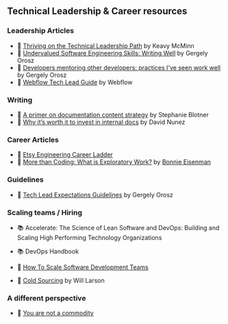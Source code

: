 ## Technical Leadership & Career resources


### Leadership Articles

- 📝 [Thriving on the Technical Leadership Path](https://keavy.com/work/thriving-on-the-technical-leadership-path/) by Keavy McMinn
- 📝 [Undervalued Software Engineering Skills: Writing Well](https://blog.pragmaticengineer.com/on-writing-well/) by Gergely Orosz
- 📝 [Developers mentoring other developers: practices I've seen work well](https://blog.pragmaticengineer.com/developers-mentoring-other-developers/) by Gergely Orosz
- 📝 [Webflow Tech Lead Guide](https://github.com/webflow/leadership/blob/master/tech_lead.md) by Webflow 

### Writing

- 📝 [A primer on documentation content strategy](https://increment.com/documentation/primer-on-documentation-content-strategy/) by Stephanie Blotner 
- 📝 [Why it’s worth it to invest in internal docs](https://increment.com/documentation/why-investing-in-internal-docs-is-worth-it/) by David Nunez 

### Career Articles

- 📝 [Etsy Engineering Career Ladder](https://etsy.github.io/Etsy-Engineering-Career-Ladder/)
- 📝 [More than Coding: What is Exploratory Work?](https://blog.bonnieeisenman.com/blog/senior-work/) by [Bonnie Eisenman](https://blog.bonnieeisenman.com/)

### Guidelines

- 📝 [Tech Lead Expectations Guidelines](https://docs.google.com/document/d/1kngKHUCS0DHNvZAO8PfkcsTD4Mq7b11L09RIaVpQnwI/edit#) by Gergely Orosz

### Scaling teams / Hiring


- 📚 Accelerate: The Science of Lean Software and DevOps: Building and Scaling High Performing Technology Organizations
- 📚 DevOps Handbook

- 📝 [How To Scale Software Development Teams](https://linearb.io/blog/how-to-scale-software-development-teams/)
- 📝 [Cold Sourcing](https://lethain.com/cold-sourcing/) by Will Larson

### A different perspective

- 📝 [You are not a commodity](https://softwareengineeringdaily.com/2016/08/07/you-are-not-a-commodity/)

